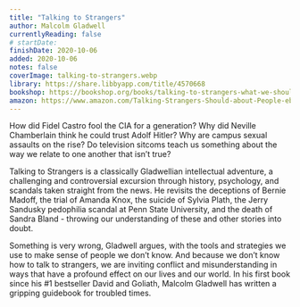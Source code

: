 ```yaml
---
title: "Talking to Strangers"
author: Malcolm Gladwell
currentlyReading: false
# startDate:
finishDate: 2020-10-06
added: 2020-10-06
notes: false
coverImage: talking-to-strangers.webp
library: https://share.libbyapp.com/title/4570668
bookshop: https://bookshop.org/books/talking-to-strangers-what-we-should-know-about-the-people-we-don-t-know-47593b03-0533-4356-a4c9-837d39973ceb/9780316478526
amazon: https://www.amazon.com/Talking-Strangers-Should-about-People-ebook/dp/B07NDKVWZW
---
```


How did Fidel Castro fool the CIA for a generation? Why did Neville Chamberlain think he could trust Adolf Hitler? Why are campus sexual assaults on the rise? Do television sitcoms teach us something about the way we relate to one another that isn’t true?

Talking to Strangers is a classically Gladwellian intellectual adventure, a challenging and controversial excursion through history, psychology, and scandals taken straight from the news. He revisits the deceptions of Bernie Madoff, the trial of Amanda Knox, the suicide of Sylvia Plath, the Jerry Sandusky pedophilia scandal at Penn State University, and the death of Sandra Bland - throwing our understanding of these and other stories into doubt.

Something is very wrong, Gladwell argues, with the tools and strategies we use to make sense of people we don’t know. And because we don’t know how to talk to strangers, we are inviting conflict and misunderstanding in ways that have a profound effect on our lives and our world. In his first book since his #1 bestseller David and Goliath, Malcolm Gladwell has written a gripping guidebook for troubled times.  
